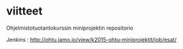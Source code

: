 # viitteet
Ohjelmistotuotantokurssin miniprojektin repositorio

Jenkins : http://ohtu.jamo.io/view/k2015-ohtu-miniprojektit/job/esat/ 

